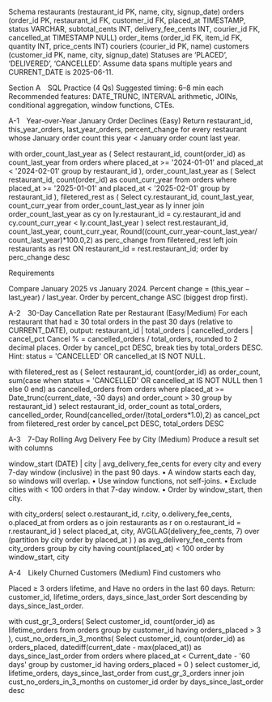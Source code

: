 Schema 
restaurants       (restaurant_id PK, name, city, signup_date)
orders            (order_id PK, restaurant_id FK, customer_id FK,
                   placed_at TIMESTAMP, status VARCHAR,
                   subtotal_cents INT, delivery_fee_cents INT,
                   courier_id FK, cancelled_at TIMESTAMP NULL)
order_items       (order_id FK, item_id FK, quantity INT, price_cents INT)
couriers          (courier_id PK, name)
customers         (customer_id PK, name, city, signup_date)
Statuses are ‘PLACED’, ‘DELIVERED’, ‘CANCELLED’.
Assume data spans multiple years and CURRENT_DATE is 2025-06-11.

Section A SQL Practice (4 Qs)
Suggested timing: 6–8 min each
Recommended features: DATE_TRUNC, INTERVAL arithmetic, JOINs, conditional aggregation, window functions, CTEs.

A-1 Year-over-Year January Order Declines (Easy)
Return restaurant_id, this_year_orders, last_year_orders, percent_change for every restaurant whose January order count this year < January order count last year.


with order_count_last_year as 
(
    Select restaurant_id, count(order_id) as count_last_year
    from orders
    where placed_at >= '2024-01-01' and placed_at < '2024-02-01'
    group by restaurant_id
),
order_count_last_year as 
(
    Select restaurant_id, count(order_id) as count_curr_year
    from orders
    where placed_at >= '2025-01-01' and placed_at < '2025-02-01'
    group by restaurant_id
),
filetered_rest as
(
Select cy.restaurant_id, count_last_year, count_curr_year
from order_count_last_year as ly
inner join order_count_last_year as cy
on ly.restaurant_id = cy.restaurant_id
and cy.count_curr_year < ly.count_last_year
) 
select 
rest.restaurant_id,
count_last_year, 
count_curr_year, 
Round((count_curr_year-count_last_year/ count_last_year)*100.0,2) as perc_change
from 
filetered_rest left join 
restaurants as rest 
ON restaurant_id = rest.restaurant_id;
order by perc_change desc 

Requirements

Compare January 2025 vs January 2024.
Percent change = (this_year − last_year) / last_year.
Order by percent_change ASC (biggest drop first).

A-2 30-Day Cancellation Rate per Restaurant (Easy/Medium)
For each restaurant that had ≥ 30 total orders in the past 30 days (relative to CURRENT_DATE), output:
restaurant_id | total_orders | cancelled_orders | cancel_pct
Cancel % = cancelled_orders / total_orders, rounded to 2 decimal places.
Order by cancel_pct DESC, break ties by total_orders DESC.
Hint: status = 'CANCELLED' OR cancelled_at IS NOT NULL.

with filetered_rest as (
 Select restaurant_id, 
    count(order_id) as order_count, 
    sum(case when status = 'CANCELLED' OR cancelled_at IS NOT NULL then 1 else 0 end) as cancelled_orders
    from orders
    where placed_at >= Date_trunc(current_date, -30 days)
    and order_count > 30
    group by restaurant_id
) select restaurant_id, 
order_count as total_orders, 
cancelled_order, 
Round(cancelled_order/(total_orders*1.0),2) as cancel_pct
from filetered_rest
order by cancel_pct DESC, total_orders DESC


A-3 7-Day Rolling Avg Delivery Fee by City (Medium)
Produce a result set with columns

window_start (DATE) | city | avg_delivery_fee_cents
for every city and every 7-day window (inclusive) in the past 90 days.
• A window starts each day, so windows will overlap.
• Use window functions, not self-joins.
• Exclude cities with < 100 orders in that 7-day window.
• Order by window_start, then city.

with city_orders(
select o.restaurant_id, r.city, o.delivery_fee_cents, o.placed_at
from orders as o 
join restaurants as r 
on o.restaurant_id = r.restaurant_id 
)
select placed_at, city, 
AVG(LAG(delivery_fee_cents, 7) over (partition by city order by placed_at ) ) as  avg_delivery_fee_cents
from city_orders
group by city 
having count(placed_at) < 100 
order by window_start, city 




A-4 Likely Churned Customers (Medium)
Find customers who

Placed ≥ 3 orders lifetime, and
Have no orders in the last 60 days.
Return: customer_id, lifetime_orders, days_since_last_order
Sort descending by days_since_last_order.

with cust_gr_3_orders(
   Select customer_id, count(order_id) as lifetime_orders
    from orders
    group by customer_id
    having orders_placed > 3
),
cust_no_orders_in_3_months(
    Select customer_id, 
    count(order_id) as orders_placed, 
    datediff(current_date - max(placed_at)) as days_since_last_order
    from orders
    where placed_at < Current_date - '60 days'
    group by customer_id
    having orders_placed = 0
)
select customer_id, 
lifetime_orders, 
days_since_last_order
from cust_gr_3_orders 
inner join cust_no_orders_in_3_months
on customer_id 
order by days_since_last_order desc 

